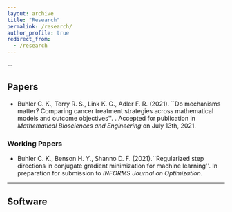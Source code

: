 ```yaml
---
layout: archive
title: "Research"
permalink: /research/
author_profile: true
redirect_from:
  - /research
---
```

--
## Papers 


- Buhler C. K., Terry R. S., Link K. G., Adler F. R. (2021). ``Do mechanisms matter?  Comparing cancer treatment strategies across mathematical models and outcome objectives''. . Accepted for publication in *Mathematical Biosciences and Engineering* on July 13th, 2021. 

### Working Papers 

- Buhler C. K., Benson H. Y., Shanno D. F. (2021).``Regularized step directions in conjugate gradient minimization for machine learning''. In preparation for submission to *INFORMS Journal on Optimization*.
---

## Software


